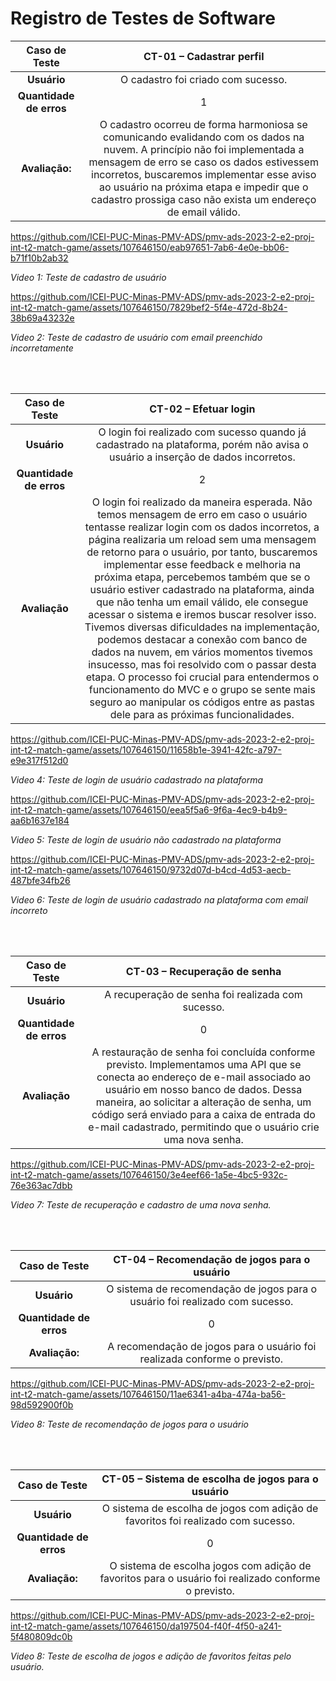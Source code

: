 # Registro de Testes de Software


| **Caso de Teste** 	| **CT-01 – Cadastrar perfil** 	|
|:---:	|:---:	|
| **Usuário**  	| O cadastro foi criado com sucesso. 	 |
| **Quantidade de erros**  	| 1 |
| **Avaliação:**  	| O cadastro ocorreu de forma harmoniosa se comunicando evalidando com os dados na nuvem. A princípio não foi implementada a mensagem de erro se caso os dados estivessem incorretos, buscaremos implementar esse aviso ao usuário na próxima etapa e impedir que o cadastro prossiga caso não exista um endereço de email válido.   |


https://github.com/ICEI-PUC-Minas-PMV-ADS/pmv-ads-2023-2-e2-proj-int-t2-match-game/assets/107646150/eab97651-7ab6-4e0e-bb06-b71f10b2ab32

_Video 1: Teste de cadastro de usuário_



https://github.com/ICEI-PUC-Minas-PMV-ADS/pmv-ads-2023-2-e2-proj-int-t2-match-game/assets/107646150/7829bef2-5f4e-472d-8b24-38b69a43232e

_Video 2: Teste de cadastro de usuário com email preenchido incorretamente_

<br><br>

| **Caso de Teste** 	| **CT-02 – Efetuar login** 	|
|:---:	|:---:	|
| **Usuário**  	| O login foi realizado com sucesso quando já cadastrado na plataforma, porém não avisa o usuário a inserção de dados incorretos. 	 |
| **Quantidade de erros**  	| 2 |
| **Avaliação**  	| O login foi realizado da maneira esperada. Não temos mensagem de erro em caso o usuário tentasse realizar login com os dados incorretos, a página realizaria um reload sem uma mensagem de retorno para o usuário, por tanto, buscaremos implementar esse feedback e melhoria na próxima etapa, percebemos também que se o usuário estiver cadastrado na plataforma, ainda que não tenha um email válido, ele consegue acessar o sistema e iremos buscar resolver isso. Tivemos diversas dificuldades na implementação, podemos destacar a conexão com banco de dados na nuvem, em vários momentos tivemos insucesso, mas foi resolvido com o passar desta etapa. O processo foi crucial para entendermos o funcionamento do MVC e o grupo se sente mais seguro ao manipular os códigos entre as pastas dele para as próximas funcionalidades.


https://github.com/ICEI-PUC-Minas-PMV-ADS/pmv-ads-2023-2-e2-proj-int-t2-match-game/assets/107646150/11658b1e-3941-42fc-a797-e9e317f512d0


_Video 4: Teste de login de usuário cadastrado na plataforma_



https://github.com/ICEI-PUC-Minas-PMV-ADS/pmv-ads-2023-2-e2-proj-int-t2-match-game/assets/107646150/eea5f5a6-9f6a-4ec9-b4b9-aa6b1637e184

_Video 5: Teste de login de usuário não cadastrado na plataforma_



https://github.com/ICEI-PUC-Minas-PMV-ADS/pmv-ads-2023-2-e2-proj-int-t2-match-game/assets/107646150/9732d07d-b4cd-4d53-aecb-487bfe34fb26

_Video 6: Teste de login de usuário cadastrado na plataforma com email incorreto_

<br><br>


| **Caso de Teste** 	| **CT-03 – Recuperação de senha** 	|
|:---:	|:---:	|
| **Usuário**  	| A recuperação de senha foi realizada com sucesso. 	 |
| **Quantidade de erros**  	| 0 |
| **Avaliação**  	| A restauração de senha foi concluída conforme previsto. Implementamos uma API que se conecta ao endereço de e-mail associado ao usuário em nosso banco de dados. Dessa maneira, ao solicitar a alteração de senha, um código será enviado para a caixa de entrada do e-mail cadastrado, permitindo que o usuário crie uma nova senha.    |


https://github.com/ICEI-PUC-Minas-PMV-ADS/pmv-ads-2023-2-e2-proj-int-t2-match-game/assets/107646150/3e4eef66-1a5e-4bc5-932c-76e363ac7dbb

_Video 7: Teste de recuperação e cadastro de uma nova senha._

<br><br>

| **Caso de Teste** 	| **CT-04 – Recomendação de jogos para o usuário**	|
|:---:	|:---:	|
| **Usuário**  	|  O sistema de recomendação de jogos para o usuário foi realizado com sucesso. 	 |
| **Quantidade de erros**  	| 0 |
| **Avaliação:**  	| A recomendação de jogos para o usuário foi realizada conforme o previsto.    |



https://github.com/ICEI-PUC-Minas-PMV-ADS/pmv-ads-2023-2-e2-proj-int-t2-match-game/assets/107646150/11ae6341-a4ba-474a-ba56-98d592900f0b

_Video 8: Teste de recomendação de jogos para o usuário_

<br><br>

| **Caso de Teste** 	| **CT-05 – Sistema de escolha de jogos para o usuário** 	|
|:---:	|:---:	|
| **Usuário**  	| O sistema de escolha de jogos com adição de favoritos foi realizado com sucesso. 	 |
| **Quantidade de erros**  	| 0 |
| **Avaliação:**  	| O sistema de escolha jogos com adição de favoritos para o usuário foi realizado conforme o previsto.   |

https://github.com/ICEI-PUC-Minas-PMV-ADS/pmv-ads-2023-2-e2-proj-int-t2-match-game/assets/107646150/da197504-f40f-4f50-a241-5f480809dc0b

_Video 8: Teste de escolha de jogos e adição de favoritos feitas pelo usuário._

<br><br>
